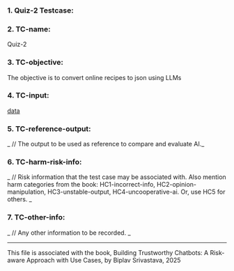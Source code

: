 ### 1. Quiz-2 Testcase: 

### 2. TC-name: 
Quiz-2

### 3. TC-objective: 
The objective is to convert online recipes to json using LLMs

### 4. TC-input: 
[data](data)

### 5. TC-reference-output: 
_ // The output to be used as reference to compare and evaluate AI._

### 6. TC-harm-risk-info: 
_ // Risk information that the test case may be associated with. Also mention harm categories from the book: HC1-incorrect-info, HC2-opinion-manipulation, HC3-unstable-output, HC4-uncooperative-ai. Or, use HC5 for others. _

### 7. TC-other-info: 
_ // Any other information to be recorded. _


----

This file is associated with the book, Building Trustworthy Chatbots: A Risk-aware Approach with Use Cases, by Biplav Srivastava, 2025
